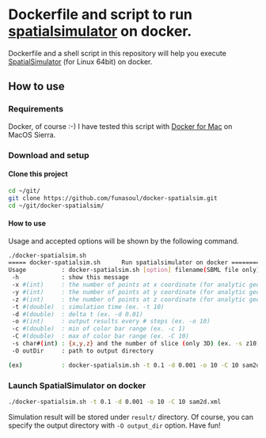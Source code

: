 # Dockerfile and script to run [spatialsimulator](https://github.com/spatialsimulator) on docker.
Dockerfile and a shell script in this repository will help you execute [SpatialSimulator](https://github.com/spatialsimulator) (for Linux 64bit) on docker.

## How to use
### Requirements
Docker, of course :-)
I have tested this script with [Docker for Mac](https://www.docker.com/products/docker#/mac) on MacOS Sierra.

### Download and setup
#### Clone this project
```sh
cd ~/git/
git clone https://github.com/funasoul/docker-spatialsim.git
cd ~/git/docker-spatialsim/
```

#### How to use
Usage and accepted options will be shown by the following command.
```sh
./docker-spatialsim.sh
===== docker-spatialsim.sh      Run spatialsimulator on docker ===================
Usage          : docker-spatialsim.sh [option] filename(SBML file only)
 -h            : show this message
 -x #(int)     : the number of points at x coordinate (for analytic geometry only) (ex. -x 100)
 -y #(int)     : the number of points at y coordinate (for analytic geometry only) (ex. -y 100)
 -z #(int)     : the number of points at z coordinate (for analytic geometry only) (ex. -z 100)
 -t #(double)  : simulation time (ex. -t 10)
 -d #(double)  : delta t (ex. -d 0.01)
 -o #(int)     : output results every # steps (ex. -o 10)
 -c #(double)  : min of color bar range (ex. -c 1)
 -C #(double)  : max of color bar range (ex. -C 10)
 -s char#(int) : {x,y,z} and the number of slice (only 3D) (ex. -s z10)
 -O outDir     : path to output directory

(ex)           : docker-spatialsim.sh -t 0.1 -d 0.001 -o 10 -C 10 sam2d.xml
```

### Launch SpatialSimulator on docker
```sh
./docker-spatialsim.sh -t 0.1 -d 0.001 -o 10 -C 10 sam2d.xml
```
Simulation result will be stored under `result/` directory. Of course, you can specify the output directory with `-O output_dir` option.
Have fun!
